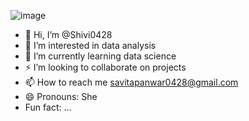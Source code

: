 ![image](https://github.com/user-attachments/assets/7c4d1da2-e591-469c-87ee-f78daa75cccf)

- 👋 Hi, I’m @Shivi0428
- 👀 I’m interested in data analysis  
- 🌱 I’m currently learning data science
- ⚡ I’m looking to collaborate on projects
- 📫 How to reach me savitapanwar0428@gmail.com
- 😄 Pronouns: She
-  Fun fact: ...

<!---
Shivi0428/Shivi0428 is a ✨ special ✨ repository because its `README.md` (this file) appears on your GitHub profile.
You can click the Preview link to take a look at your changes.
--->
